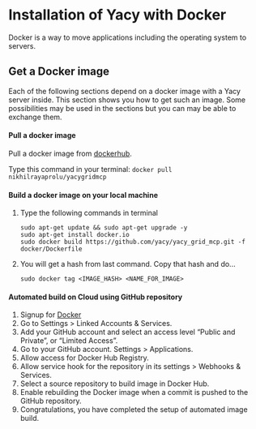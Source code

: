 # Installation of Yacy with Docker

Docker is a way to move applications including the operating system to servers.

## Get a Docker image

Each of the following sections depend on a docker image with a Yacy server inside.
This section shows you how to get such an image.
Some possibilities may be used in the sections but you can may be able to exchange them.

#### Pull a docker image
Pull a docker image from [dockerhub](https://hub.docker.com/r/nikhilrayaprolu/yacygridmcp/).

Type this command in your terminal:
        ```
        docker pull nikhilrayaprolu/yacygridmcp
        ```

#### Build a docker image on your local machine

1. Type the following commands in terminal
   ```
   sudo apt-get update && sudo apt-get upgrade -y
   sudo apt-get install docker.io
   sudo docker build https://github.com/yacy/yacy_grid_mcp.git -f docker/Dockerfile
   ```

2. You will get a hash from last command. Copy that hash and do...
   ```
   sudo docker tag <IMAGE_HASH> <NAME_FOR_IMAGE>
   ```

#### Automated build on Cloud using GitHub repository

1. Signup for [Docker](https://cloud.docker.com/)
2. Go to Settings > Linked Accounts & Services.
3. Add your GitHub account and select an access level “Public and Private”, or “Limited Access”.
4. Go to your GitHub account. Settings > Applications.
5. Allow access for Docker Hub Registry.
6. Allow service hook for the repository in its settings > Webhooks & Services.
7. Select a source repository to build image in Docker Hub.
8. Enable rebuilding the Docker image when a commit is pushed to the GitHub repository.
9. Congratulations, you have completed the setup of automated image build.
